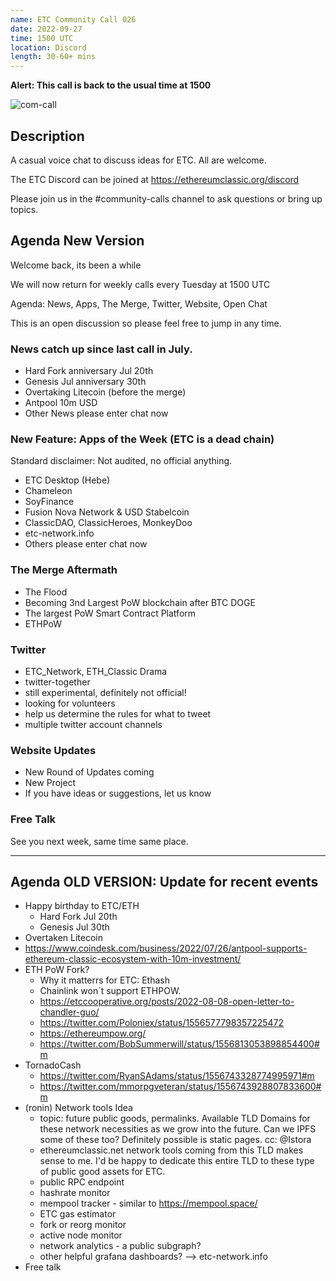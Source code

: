 ```yaml
---
name: ETC Community Call 026
date: 2022-09-27
time: 1500 UTC
location: Discord
length: 30-60+ mins
---
```


**Alert: This call is back to the usual time at 1500**

![com-call](https://user-images.githubusercontent.com/82910708/191567974-09285941-42b1-4c99-85f2-14e17f9ed636.png)

## Description

A casual voice chat to discuss ideas for ETC. All are welcome.

The ETC Discord can be joined at https://ethereumclassic.org/discord

Please join us in the #community-calls channel to ask questions or bring up topics.

## Agenda New Version

Welcome back, its been a while

We will now return for weekly calls every Tuesday at 1500 UTC

Agenda: News, Apps, The Merge, Twitter, Website, Open Chat

This is an open discussion so please feel free to jump in any time.

### News catch up since last call in July.

- Hard Fork anniversary Jul 20th
- Genesis Jul anniversary 30th
- Overtaking Litecoin (before the merge)
- Antpool 10m USD
- Other News please enter chat now

### New Feature: Apps of the Week (ETC is a dead chain)

Standard disclaimer: Not audited, no official anything.

- ETC Desktop (Hebe)
- Chameleon
- SoyFinance
- Fusion Nova Network & USD Stabelcoin
- ClassicDAO, ClassicHeroes, MonkeyDoo
- etc-network.info
- Others please enter chat now

### The Merge Aftermath

- The Flood
- Becoming 3nd Largest PoW blockchain after BTC DOGE
- The largest PoW Smart Contract Platform
- ETHPoW

### Twitter 

- ETC_Network, ETH_Classic Drama
- twitter-together
- still experimental, definitely not official!
- looking for volunteers
- help us determine the rules for what to tweet
- multiple twitter account channels

### Website Updates

- New Round of Updates coming
- New Project
- If you have ideas or suggestions, let us know

### Free Talk

See you next week, same time same place.

---


## Agenda OLD VERSION: Update for recent events

- Happy birthday to ETC/ETH
  - Hard Fork Jul 20th
  - Genesis Jul 30th
- Overtaken Litecoin 
- https://www.coindesk.com/business/2022/07/26/antpool-supports-ethereum-classic-ecosystem-with-10m-investment/
- ETH PoW Fork? 
  - Why it matterrs for ETC: Ethash
  - Chainlink won´t support ETHPOW.
  - https://etccooperative.org/posts/2022-08-08-open-letter-to-chandler-guo/
  - https://twitter.com/Poloniex/status/1556577798357225472
  - https://ethereumpow.org/
  - https://twitter.com/BobSummerwill/status/1556813053898854400#m
- TornadoCash
  - https://twitter.com/RyanSAdams/status/1556743328774995971#m
  - https://twitter.com/mmorpgveteran/status/1556743928807833600#m 
- (ronin) Network tools Idea
  - topic: future public goods, permalinks. Available TLD Domains for these network necessities as we grow into the future. Can we IPFS some of these too? Definitely possible is static pages. cc: @Istora 
  - ethereumclassic.net network tools coming from this TLD makes sense to me. I'd be happy to dedicate this entire TLD to these type of public good assets for ETC.
  - public RPC endpoint
  - hashrate monitor
  - mempool tracker - similar to https://mempool.space/
  - ETC gas estimator 
  - fork or reorg monitor
  - active node monitor
  - network analytics - a public subgraph?
  - other helpful grafana dashboards? --> etc-network.info 
- Free talk

